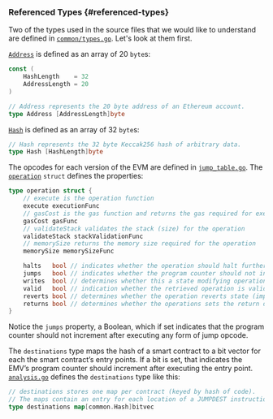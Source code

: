 ### Referenced Types {#referenced-types}

Two of the types used in the source files that we would like to understand are defined in [`common/types.go`](https://github.com/ethereum/go-ethereum/blob/master/common/types.go). Let&#039;s look at them first.

[`Address`](https://github.com/ethereum/go-ethereum/blob/master/common/types.go#L137-L138) is defined as an array of 20 `byte`s:

```go
const (
    HashLength    = 32
    AddressLength = 20
)

// Address represents the 20 byte address of an Ethereum account.
type Address [AddressLength]byte
```

[`Hash`](https://github.com/ethereum/go-ethereum/blob/master/common/types.go#L43) is defined as an array of 32 `byte`s:

```go
// Hash represents the 32 byte Keccak256 hash of arbitrary data.
type Hash [HashLength]byte
```

The opcodes for each version of the EVM are defined in [`jump_table.go`](https://github.com/ethereum/go-ethereum/blob/master/core/vm/jump_table.go). The [`operation`](https://github.com/ethereum/go-ethereum/blob/master/core/vm/jump_table.go#L35-L51) `struct` defines the properties:

```go
type operation struct {
    // execute is the operation function
    execute executionFunc
    // gasCost is the gas function and returns the gas required for execution
    gasCost gasFunc
    // validateStack validates the stack (size) for the operation
    validateStack stackValidationFunc
    // memorySize returns the memory size required for the operation
    memorySize memorySizeFunc

    halts   bool // indicates whether the operation should halt further execution
    jumps   bool // indicates whether the program counter should not increment
    writes  bool // determines whether this a state modifying operation
    valid   bool // indication whether the retrieved operation is valid and known
    reverts bool // determines whether the operation reverts state (implicitly halts)
    returns bool // determines whether the operations sets the return data content
}
```

Notice the `jumps` property, a Boolean, which if set indicates that the program counter should not increment after executing any form of jump opcode.

The `destinations` type maps the hash of a smart contract to a bit vector for each the smart contract&rsquo;s entry points. If a bit is set, that indicates the EMV&rsquo;s program counter should increment after executing the entry point. [`analysis.go`](https://github.com/ethereum/go-ethereum/blob/master/core/vm/analysis.go#L25-L28) defines the `destinations` type like this:

```go
// destinations stores one map per contract (keyed by hash of code).
// The maps contain an entry for each location of a JUMPDEST instruction.
type destinations map[common.Hash]bitvec
```

